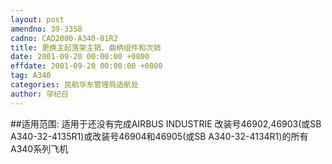 ```yaml
---
layout: post
amendno: 39-3358
cadno: CAD2000-A340-01R2
title: 更换主起落架主销、曲柄组件和次销
date: 2001-09-20 00:00:00 +0800
effdate: 2001-09-20 00:00:00 +0800
tag: A340
categories: 民航华东管理局适航处
author: 邬纪召
---
```


##适用范围:
适用于还没有完成AIRBUS INDUSTRIE 改装号46902,46903(或SB A340-32-4135R1)或改装号46904和46905(或SB A340-32-4134R1)的所有A340系列飞机

